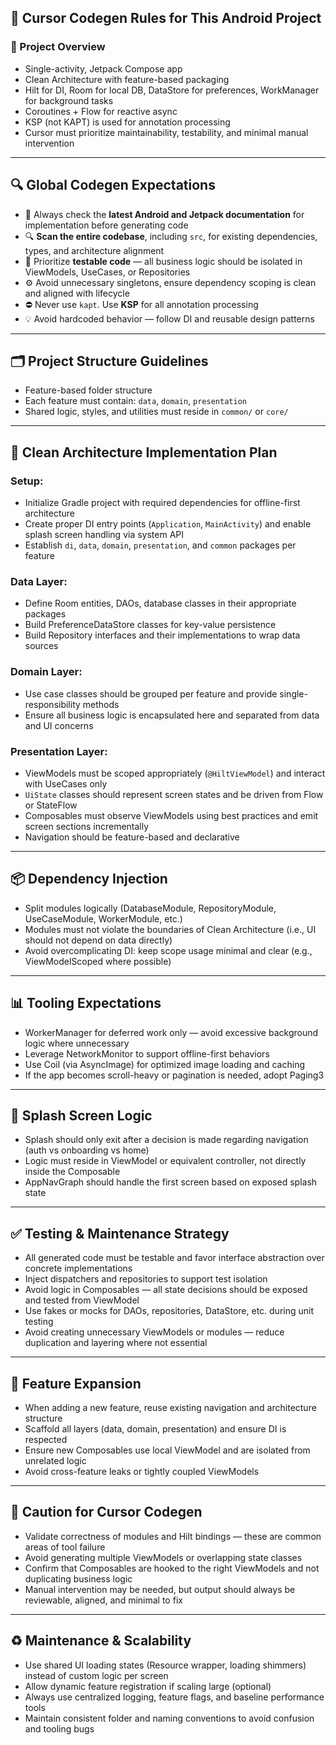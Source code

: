 ## 🧠 Cursor Codegen Rules for This Android Project

### 📘 Project Overview
- Single-activity, Jetpack Compose app
- Clean Architecture with feature-based packaging
- Hilt for DI, Room for local DB, DataStore for preferences, WorkManager for background tasks
- Coroutines + Flow for reactive async
- KSP (not KAPT) is used for annotation processing
- Cursor must prioritize maintainability, testability, and minimal manual intervention

---

## 🔍 Global Codegen Expectations

- 🧠 Always check the **latest Android and Jetpack documentation** for implementation before generating code
- 🔍 **Scan the entire codebase**, including `src`, for existing dependencies, types, and architecture alignment
- 🧪 Prioritize **testable code** — all business logic should be isolated in ViewModels, UseCases, or Repositories
- ⚙️ Avoid unnecessary singletons, ensure dependency scoping is clean and aligned with lifecycle
- ⛔ Never use `kapt`. Use **KSP** for all annotation processing
- 💡 Avoid hardcoded behavior — follow DI and reusable design patterns

---

## 🗂️ Project Structure Guidelines

- Feature-based folder structure
- Each feature must contain: `data`, `domain`, `presentation`
- Shared logic, styles, and utilities must reside in `common/` or `core/`

---

## 🧱 Clean Architecture Implementation Plan

### Setup:
- Initialize Gradle project with required dependencies for offline-first architecture
- Create proper DI entry points (`Application`, `MainActivity`) and enable splash screen handling via system API
- Establish `di`, `data`, `domain`, `presentation`, and `common` packages per feature

### Data Layer:
- Define Room entities, DAOs, database classes in their appropriate packages
- Build PreferenceDataStore classes for key-value persistence
- Build Repository interfaces and their implementations to wrap data sources

### Domain Layer:
- Use case classes should be grouped per feature and provide single-responsibility methods
- Ensure all business logic is encapsulated here and separated from data and UI concerns

### Presentation Layer:
- ViewModels must be scoped appropriately (`@HiltViewModel`) and interact with UseCases only
- `UiState` classes should represent screen states and be driven from Flow or StateFlow
- Composables must observe ViewModels using best practices and emit screen sections incrementally
- Navigation should be feature-based and declarative

---

## 📦 Dependency Injection

- Split modules logically (DatabaseModule, RepositoryModule, UseCaseModule, WorkerModule, etc.)
- Modules must not violate the boundaries of Clean Architecture (i.e., UI should not depend on data directly)
- Avoid overcomplicating DI: keep scope usage minimal and clear (e.g., ViewModelScoped where possible)

---

## 📊 Tooling Expectations

- WorkerManager for deferred work only — avoid excessive background logic where unnecessary
- Leverage NetworkMonitor to support offline-first behaviors
- Use Coil (via AsyncImage) for optimized image loading and caching
- If the app becomes scroll-heavy or pagination is needed, adopt Paging3

---

## 🔁 Splash Screen Logic

- Splash should only exit after a decision is made regarding navigation (auth vs onboarding vs home)
- Logic must reside in ViewModel or equivalent controller, not directly inside the Composable
- AppNavGraph should handle the first screen based on exposed splash state

---

## ✅ Testing & Maintenance Strategy

- All generated code must be testable and favor interface abstraction over concrete implementations
- Inject dispatchers and repositories to support test isolation
- Avoid logic in Composables — all state decisions should be exposed and tested from ViewModel
- Use fakes or mocks for DAOs, repositories, DataStore, etc. during unit testing
- Avoid creating unnecessary ViewModels or modules — reduce duplication and layering where not essential

---

## 🧩 Feature Expansion

- When adding a new feature, reuse existing navigation and architecture structure
- Scaffold all layers (data, domain, presentation) and ensure DI is respected
- Ensure new Composables use local ViewModel and are isolated from unrelated logic
- Avoid cross-feature leaks or tightly coupled ViewModels

---

## 🚨 Caution for Cursor Codegen

- Validate correctness of modules and Hilt bindings — these are common areas of tool failure
- Avoid generating multiple ViewModels or overlapping state classes
- Confirm that Composables are hooked to the right ViewModels and not duplicating business logic
- Manual intervention may be needed, but output should always be reviewable, aligned, and minimal to fix

---

## ♻️ Maintenance & Scalability

- Use shared UI loading states (Resource wrapper, loading shimmers) instead of custom logic per screen
- Allow dynamic feature registration if scaling large (optional)
- Always use centralized logging, feature flags, and baseline performance tools
- Maintain consistent folder and naming conventions to avoid confusion and tooling bugs

